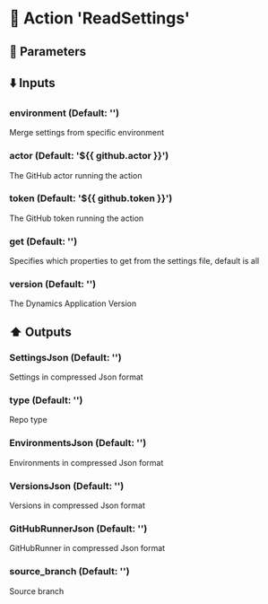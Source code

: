 # :rocket: Action 'ReadSettings' 
## :wrench: Parameters 
## :arrow_down: Inputs 
### environment (Default: '') 
 Merge settings from specific environment 

### actor (Default: '${{ github.actor }}') 
 The GitHub actor running the action 

### token (Default: '${{ github.token }}') 
 The GitHub token running the action 

### get (Default: '') 
 Specifies which properties to get from the settings file, default is all 

### version (Default: '') 
 The Dynamics Application Version 

## :arrow_up: Outputs 
### SettingsJson (Default: '') 
 Settings in compressed Json format 

### type (Default: '') 
 Repo type 

### EnvironmentsJson (Default: '') 
 Environments in compressed Json format 

### VersionsJson (Default: '') 
 Versions in compressed Json format 

### GitHubRunnerJson (Default: '') 
 GitHubRunner in compressed Json format 

### source_branch (Default: '') 
 Source branch 


